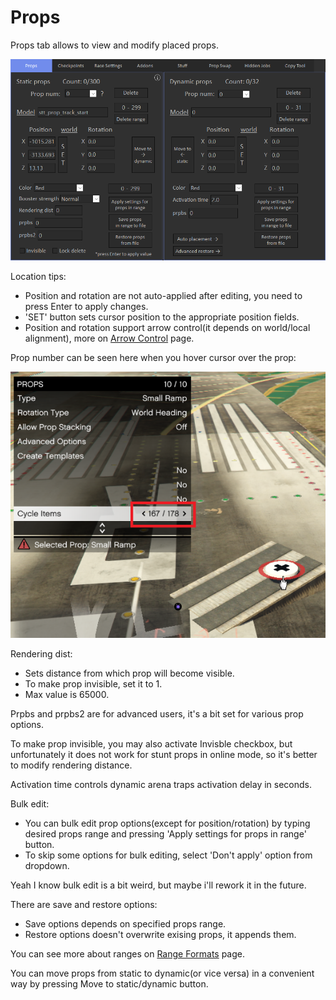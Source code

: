 # Props

Props tab allows to view and modify placed props.

![Props1](../../assets/images/props/img01.png)

Location tips: 

- Position and rotation are not auto-applied after editing, you need to press Enter to apply changes.
- 'SET' button sets cursor position to the appropriate position fields.
- Position and rotation support arrow control(it depends on world/local alignment), more on [Arrow Control](../../tips/arrow-control) page.

Prop number can be seen here when you hover cursor over the prop:

![Props2](../../assets/images/props/img31.png)

Rendering dist:

- Sets distance from which prop will become visible.
- To make prop invisible, set it to 1.
- Max value is 65000.

Prpbs and prpbs2 are for advanced users, it's a bit set for various prop options.

To make prop invisible, you may also activate Invisble checkbox, but unfortunately it does not work for stunt props in online mode, so it's better to modify rendering distance.

Activation time controls dynamic arena traps activation delay in seconds.

Bulk edit:

- You can bulk edit prop options(except for position/rotation) by typing desired props range and pressing 'Apply settings for props in range' button.
- To skip some options for bulk editing, select 'Don't apply' option from dropdown.

Yeah I know bulk edit is a bit weird, but maybe i'll rework it in the future.

There are save and restore options:

- Save options depends on specified props range.
- Restore options doesn't overwrite exising props, it appends them.

You can see more about ranges on [Range Formats](../../tips/range-formats) page.

You can move props from static to dynamic(or vice versa) in a convenient way by pressing Move to static/dynamic button.